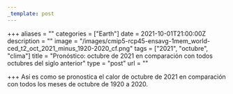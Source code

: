 ```yaml
---
_template: post
---
```


+++
aliases = ""
categories = ["Earth"]
date = 2021-10-01T21:00:00Z
description = ""
image = "/images/cmip5-rcp45-ensavg-1mem_world-ced_t2_oct_2021_minus_1920-2020_cf.png"
tags = ["2021", "octubre", "clima"]
title = "Pronóstico: octubre de 2021 en comparación con todos octubres del siglo anterior"
type = "post"
url = ""

+++
Así es como se pronostica el calor de octubre de 2021 en comparación con todos los meses de octubre de 1920 a 2020.
